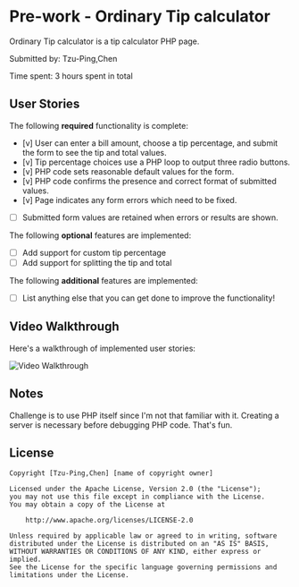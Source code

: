 # Pre-work - Ordinary Tip calculator

Ordinary Tip calculator is a tip calculator PHP page.

Submitted by: Tzu-Ping,Chen 

Time spent: 3 hours spent in total

## User Stories

The following **required** functionality is complete:
* [v] User can enter a bill amount, choose a tip percentage, and submit the form to see the tip and total values.
* [v] Tip percentage choices use a PHP loop to output three radio buttons.
* [v] PHP code sets reasonable default values for the form.
* [v] PHP code confirms the presence and correct format of submitted values.
* [v] Page indicates any form errors which need to be fixed.
* [ ] Submitted form values are retained when errors or results are shown.

The following **optional** features are implemented:
* [ ] Add support for custom tip percentage
* [ ] Add support for splitting the tip and total

The following **additional** features are implemented:

* [ ] List anything else that you can get done to improve the functionality!

## Video Walkthrough

Here's a walkthrough of implemented user stories:

<img src='http://i.imgur.com/wnJqDDd.gif' title='Video Walkthrough' width='' alt='Video Walkthrough' />

## Notes

Challenge is to use PHP itself since I'm not that familiar with it.
Creating a server is necessary before debugging PHP code. That's fun.

## License

    Copyright [Tzu-Ping,Chen] [name of copyright owner]

    Licensed under the Apache License, Version 2.0 (the "License");
    you may not use this file except in compliance with the License.
    You may obtain a copy of the License at

        http://www.apache.org/licenses/LICENSE-2.0

    Unless required by applicable law or agreed to in writing, software
    distributed under the License is distributed on an "AS IS" BASIS,
    WITHOUT WARRANTIES OR CONDITIONS OF ANY KIND, either express or implied.
    See the License for the specific language governing permissions and
    limitations under the License.

